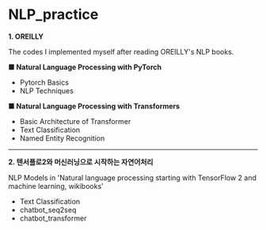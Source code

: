 # NLP_practice

**1. OREILLY**

The codes I implemented myself after reading OREILLY's NLP books.


**■ Natural Language Processing with PyTorch**
- Pytorch Basics
- NLP Techniques

**■ Natural Language Processing with Transformers**
- Basic Architecture of Transformer
- Text Classification 
- Named Entity Recognition
---

**2. 텐서플로2와 머신러닝으로 시작하는 자연어처리**

NLP Models in 'Natural language processing starting with TensorFlow 2 and machine learning, wikibooks'

- Text Classification
- chatbot_seq2seq
- chatbot_transformer
